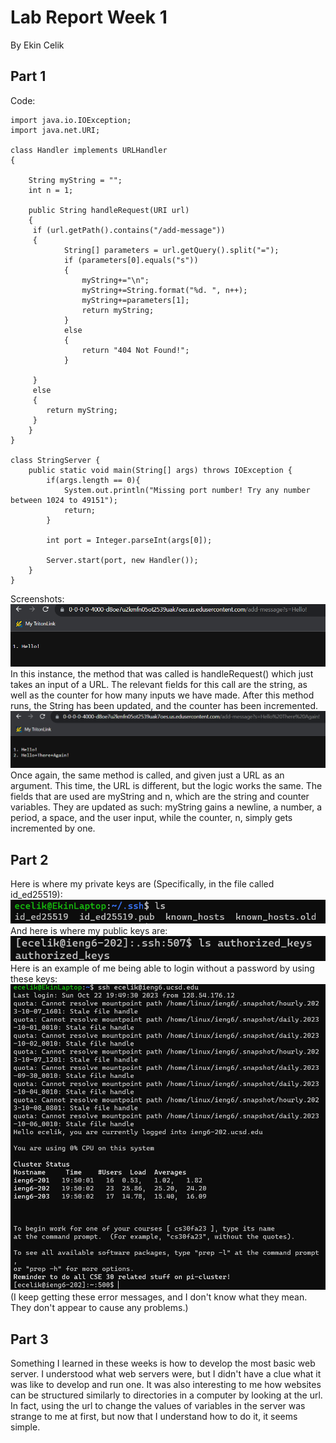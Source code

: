 # Lab Report Week 1
By Ekin Celik
## Part 1
Code:
```
import java.io.IOException;
import java.net.URI;

class Handler implements URLHandler 
{

    String myString = "";
    int n = 1;

    public String handleRequest(URI url) 
    {
     if (url.getPath().contains("/add-message")) 
     {
            String[] parameters = url.getQuery().split("=");
            if (parameters[0].equals("s")) 
            {
                myString+="\n";
                myString+=String.format("%d. ", n++);
                myString+=parameters[1];
                return myString;
            }
            else
            {
                return "404 Not Found!";
            }

     }
     else
     {
        return myString;
     }
    }
}

class StringServer {
    public static void main(String[] args) throws IOException {
        if(args.length == 0){
            System.out.println("Missing port number! Try any number between 1024 to 49151");
            return;
        }

        int port = Integer.parseInt(args[0]);

        Server.start(port, new Handler());
    }
}
```
Screenshots:
![after1](./test2.png)
In this instance, the method that was called is handleRequest() which just takes an input of a URL. The relevant fields for this call are the string, as well as the counter for how many inputs we have made. After this method runs, the String has been updated, and the counter has been incremented.
![after2](./test3.png)
Once again, the same method is called, and given just a URL as an argument. This time, the URL is different, but the logic works the same. The fields that are used are myString and n, which are the string and counter variables. They are updated as such: myString gains a newline, a number, a period, a space, and the user input, while the counter, n, simply gets incremented by one.
## Part 2
Here is where my private keys are (Specifically, in the file called id_ed25519):  
![privatekeys](./privatekeylocal.png)  
And here is where my public keys are:  
![publickeys](./publickeysremote.png)  
Here is an example of me being able to login without a password by using these keys:  
![login](./login.png)  
(I keep getting these error messages, and I don't know what they mean. They don't appear to cause any problems.)  
## Part 3  
Something I learned in these weeks is how to develop the most basic web server. I understood what web servers were, but I didn't have a clue what it was like to develop and run one. It was also interesting to me how websites can be structured similarly to directories in a computer by looking at the url. In fact, using the url to change the values of variables in the server was strange to me at first, but now that I understand how to do it, it seems simple.


